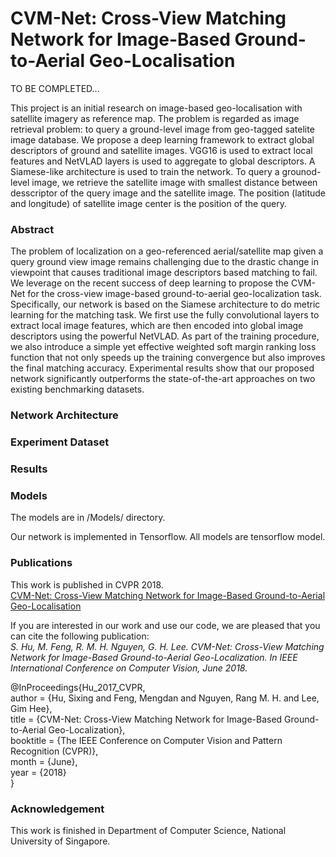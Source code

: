 # CVM-Net: Cross-View Matching Network for Image-Based Ground-to-Aerial Geo-Localisation

TO BE COMPLETED...


This project is an initial research on image-based geo-localisation with satellite imagery as reference map. The problem is regarded as image retrieval problem: to query a ground-level image from geo-tagged satelite image database. We propose a deep learning framework to extract global descriptors of ground and satellite images. VGG16 is used to extract local features and NetVLAD layers is used to aggregate to global descriptors. A Siamese-like architecture is used to train the network. To query a grounod-level image, we retrieve the satellite image with smallest distance between desscriptor of the query image and the satellite image. The position (latitude and longitude) of satellite image center is the position of the query.

### Abstract
The problem of localization on a geo-referenced aerial/satellite map given a query ground view image remains challenging due to the drastic change in viewpoint that causes traditional image descriptors based matching to fail. We leverage on the recent success of deep learning to propose the CVM-Net for the cross-view image-based ground-to-aerial geo-localization task. Specifically, our network is based on the Siamese architecture to do metric learning for the matching task. We first use the fully convolutional layers to extract local image features, which are then encoded into global image descriptors using the powerful NetVLAD. As part of the training procedure, we also introduce a simple yet effective weighted soft margin ranking loss function that not only speeds up the training convergence but also improves the final matching accuracy. Experimental results show that our proposed network significantly outperforms the state-of-the-art approaches on two existing benchmarking datasets.

### Network Architecture


### Experiment Dataset


### Results


### Models
The models are in /Models/ directory.

Our network is implemented in Tensorflow. All models are tensorflow model.


### Publications
This work is published in CVPR 2018.  
[CVM-Net: Cross-View Matching Network for Image-Based Ground-to-Aerial Geo-Localisation](2018_CVM-Net_CVPR.pdf)

If you are interested in our work and use our code, we are pleased that you can cite the following publication:  
*S. Hu, M. Feng, R. M. H. Nguyen, G. H. Lee. CVM-Net: Cross-View Matching Network for Image-Based Ground-to-Aerial Geo-Localization. In IEEE International Conference on Computer Vision, June 2018.*

@InProceedings{Hu_2017_CVPR,  
author = {Hu, Sixing and Feng, Mengdan and Nguyen, Rang M. H. and Lee, Gim Hee},  
title = {CVM-Net: Cross-View Matching Network for Image-Based Ground-to-Aerial Geo-Localization},  
booktitle = {The IEEE Conference on Computer Vision and Pattern Recognition (CVPR)},  
month = {June},  
year = {2018}  
}

### Acknowledgement
This work is finished in Department of Computer Science, National University of Singapore.
